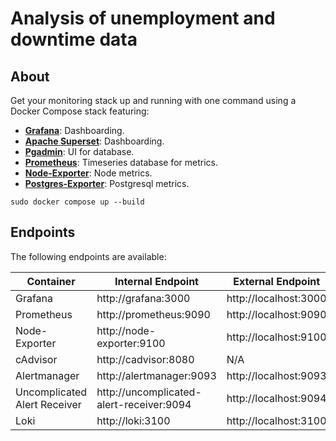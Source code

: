 # Analysis of unemployment and downtime data

## About

Get your monitoring stack up and running with one command using a Docker Compose stack featuring:

- **[Grafana](https://github.com/grafana/grafana)**: Dashboarding.
- **[Apache Superset](https://registry.hub.docker.com/r/apache/superset)**: Dashboarding.
- **[Pgadmin](https://registry.hub.docker.com/r/dpage/pgadmin4)**: UI for database.
- **[Prometheus](https://github.com/prometheus/prometheus)**: Timeseries database for metrics.
- **[Node-Exporter](https://github.com/prometheus/node_exporter)**: Node metrics.
- **[Postgres-Exporter](https://registry.hub.docker.com/r/wrouesnel/postgres_exporter)**: Postgresql metrics.

```shell
sudo docker compose up --build
```

## Endpoints

The following endpoints are available:

| Container                    | Internal Endpoint                         | External Endpoint     |
| ---------------------------- | ----------------------------------------- |---------------------- |
| Grafana                      | http://grafana:3000                       | http://localhost:3000 |
| Prometheus                   | http://prometheus:9090                    | http://localhost:9090 |
| Node-Exporter                | http://node-exporter:9100                 | http://localhost:9100 |
| cAdvisor                     | http://cadvisor:8080                      | N/A                   |
| Alertmanager                 | http://alertmanager:9093                  | http://localhost:9093 |
| Uncomplicated Alert Receiver | http://uncomplicated-alert-receiver:9094  | http://localhost:9094 |
| Loki                         | http://loki:3100                          | http://localhost:3100 |
